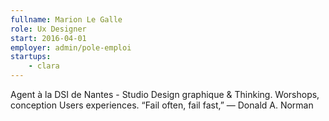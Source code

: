 ```yaml
---
fullname: Marion Le Galle
role: Ux Designer
start: 2016-04-01
employer: admin/pole-emploi
startups:
    - clara
---
```


Agent à la DSI de Nantes - Studio
Design graphique & Thinking. Worshops, conception Users experiences.
“Fail often, fail fast,” ― Donald A. Norman
